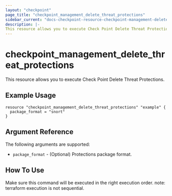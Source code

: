 ```yaml
---
layout: "checkpoint"
page_title: "checkpoint_management_delete_threat_protections"
sidebar_current: "docs-checkpoint-resource-checkpoint-management-delete-threat-protections"
description: |-
This resource allows you to execute Check Point Delete Threat Protections.
---
```


# checkpoint_management_delete_threat_protections

This resource allows you to execute Check Point Delete Threat Protections.

## Example Usage


```hcl
resource "checkpoint_management_delete_threat_protections" "example" {
  package_format = "snort"
}
```

## Argument Reference

The following arguments are supported:

* `package_format` - (Optional) Protections package format. 


## How To Use
Make sure this command will be executed in the right execution order. 
note: terraform execution is not sequential.  

